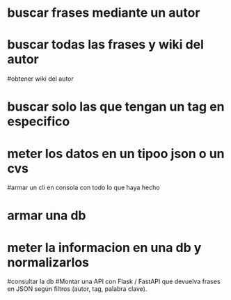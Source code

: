 # buscar frases mediante un autor
# buscar todas las frases y wiki del autor
#obtener wiki del autor
# buscar solo las que tengan un tag en especifico 
# meter los datos en un tipoo json o un cvs
#armar un cli en consola con todo lo que haya hecho
# armar una db
# meter la informacion en una db y normalizarlos 
#consultar la db 
#Montar una API con Flask / FastAPI que devuelva frases en JSON según filtros (autor, tag, palabra clave).